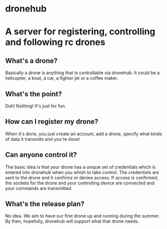 dronehub
========

# A server for registering, controlling and following rc drones

## What's a drone?
Basically a drone is anything that is controllable via dronehub. It could be a helicopter, a boat, a car, a fighter jet or a coffee maker.

## What's the point?
Duh! Nothing! It's just for fun.

## How can I register my drone?
When it's done, you just create an account, add a drone, specify what kinds of data it transmits and you're done!

## Can anyone control it?
The basic idea is that your drone has a unique set of credentials which is entered into dronehub when you whish to take control. The credentials are sent to the drone and it confirms or denies access. If access is confirmed, the sockets for the drone and your controlling device are connected and your commands are transmitted.

## What's the release plan?
No idea. We aim to have our first drone up and running during the summer. By then, hopefully, dronehub will support what that drone needs.